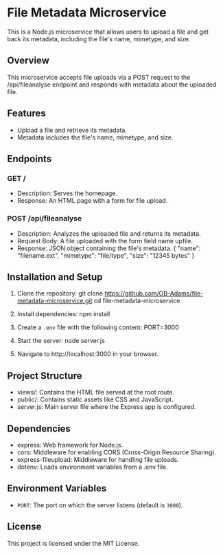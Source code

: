 # File Metadata Microservice

This is a Node.js microservice that allows users to upload a file and get back its metadata, including the file's name, mimetype, and size.

## Overview

This microservice accepts file uploads via a POST request to the /api/fileanalyse endpoint and responds with metadata about the uploaded file.

## Features

- Upload a file and retrieve its metadata.
- Metadata includes the file's name, mimetype, and size.

## Endpoints

### GET /

- Description: Serves the homepage.
- Response: An HTML page with a form for file upload.

### POST /api/fileanalyse

- Description: Analyzes the uploaded file and returns its metadata.
- Request Body: A file uploaded with the form field name upfile.
- Response: JSON object containing the file's metadata.
   {
    "name": "filename.ext",
    "mimetype": "file/type",
    "size": "12345 bytes"
  }
  
## Installation and Setup

1. Clone the repository:
     git clone https://github.com/OB-Adams/file-metadata-microservice.git
   cd file-metadata-microservice
   
2. Install dependencies:
     npm install
   
3. Create a `.env` file with the following content:
     PORT=3000
   
4. Start the server:
     node server.js
   
5. Navigate to http://localhost:3000 in your browser.

## Project Structure

- views/: Contains the HTML file served at the root route.
- public/: Contains static assets like CSS and JavaScript.
- server.js: Main server file where the Express app is configured.

## Dependencies

- express: Web framework for Node.js.
- cors: Middleware for enabling CORS (Cross-Origin Resource Sharing).
- express-fileupload: Middleware for handling file uploads.
- dotenv: Loads environment variables from a .env file.

## Environment Variables

- `PORT`: The port on which the server listens (default is `3000`).

## License

This project is licensed under the MIT License.
